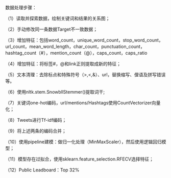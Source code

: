 数据处理步骤：

（1）读取并探索数据，绘制关键词和结果的关系图；

（2）手动修改同一条数据Target不一致数据；

（3）增加特征：包括word_count，unique_word_count，stop_word_count，url_count，mean_word_length，char_count，punctuation_count，hashtag_count（#），mention_count（@），caps_count，caps_ratio

（4）增加特征：将标签#，@和link正则提取成新的特征；

（5）文本清理：去除标点和特殊符号（>,<,&）、url，替换缩写、俚语及拼写错误等。

（6）使用nltk.stem.SnowbllStemmer()提取词干;

（7）关键词one-hot编码，url/mentions/Hashtags使用CountVectorizer向量化；

（8）Tweets进行Tf-idf编码；

（9）将上述两条的编码合并；

（10）使用pipeline建模：做归一化处理（MinMaxScaler），然后使用逻辑回归模型；

（11）模型存在过拟合，使用sklearn.feature_selection.RFECV选择特征；

（12）Public Leadboard：Top 32%

